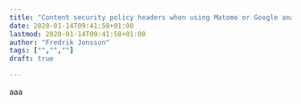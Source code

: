 ```yaml
---
title: "Content security policy headers when using Matomo or Google analytics"
date: 2020-01-14T09:41:58+01:00
lastmod: 2020-01-14T09:41:58+01:00
author: "Fredrik Jonsson"
tags: ["","",""]
draft: true

---
```


aaa